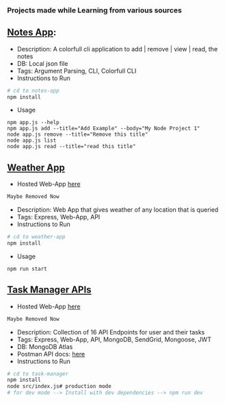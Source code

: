 ### Projects made while Learning from various sources

## [Notes App](https://github.com/1UC1F3R616/Node.js-Learning-Projects/tree/master/notes-app):
- Description: A colorfull cli application to add | remove | view | read, the notes
- DB: Local json file
- Tags: Argument Parsing, CLI, Colorfull CLI
- Instructions to Run
```bash
# cd to notes-app
npm install
````
- Usage
```
npm app.js --help
npm app.js add --title="Add Example" --body="My Node Project 1"
node app.js remove --title="Remove this title"
node app.js list
node app.js read --title="read this title"
```

## [Weather App](https://github.com/1UC1F3R616/Node.js-Learning-Projects/tree/master/weather-app)
- Hosted Web-App [here](https://weather-app763.herokuapp.com/)
```txt
Maybe Removed Now
```
- Description: Web App that gives weather of any location that is queried
- Tags: Express, Web-App, API
- Instructions to Run
```bash
# cd to weather-app
npm install
````
- Usage
```
npm run start
```

## [Task Manager APIs](https://github.com/1UC1F3R616/task-manager-api)
- Hosted Web-App [here](https://task-app-kush616.herokuapp.com)
```txt
Maybe Removed Now
```
- Description: Collection of 16 API Endpoints for user and their tasks
- Tags: Express, Web-App, API, MongoDB, SendGrid, Mongoose, JWT
- DB: MongoDB Atlas
- Postman API docs: [here](https://documenter.getpostman.com/view/9118595/Szzn7c69?version=latest)
- Instructions to Run
```bash
# cd to task-manager
npm install
node src/index.js# production mode
# for dev mode --> Install with dev dependencies --> npm run dev
````

